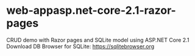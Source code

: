 # web-appasp.net-core-2.1-razor-pages

CRUD demo with Razor pages and SQLite model using ASP.NET Core 2.1
Download DB Browser for SQLite: https://sqlitebrowser.org
